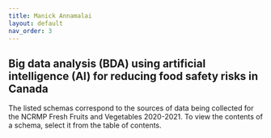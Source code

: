 ```yaml
---
title: Manick Annamalai
layout: default
nav_order: 3
---
```


## Big data analysis (BDA) using artificial intelligence (AI) for reducing food safety risks in Canada

The listed schemas correspond to the sources of data being collected for the NCRMP Fresh Fruits and Vegetables 2020-2021. To view the contents of a schema, select it from the table of contents. 
